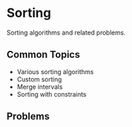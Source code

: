 # Sorting

Sorting algorithms and related problems.

## Common Topics
- Various sorting algorithms
- Custom sorting
- Merge intervals
- Sorting with constraints

## Problems
<!-- Add your solved problems here -->
